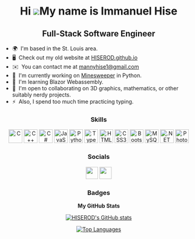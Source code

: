 <div align="center">

Hi ![](https://user-images.githubusercontent.com/18350557/176309783-0785949b-9127-417c-8b55-ab5a4333674e.gif)My name is Immanuel Hise
=====================================================================================================================================

Full-Stack Software Engineer
----------------------------

</div>

<div>

* 🌍  I'm based in the St. Louis area.
* 🖥️  Check out my old website at [HISEROD.github.io](http://hiserod.github.io)
* ✉️  You can contact me at [mannyhise1@gmail.com](mailto:mannyhise1@gmail.com)
* 🚀  I'm currently working on [Minesweeper](https://github.com/HISEROD/Minesweeper) in Python.
* 🧠  I'm learning Blazor Webassembly.
* 🤝  I'm open to collaborating on 3D graphics, mathematics, or other suitably nerdy projects.
* ⚡  Also, I spend too much time practicing typing.

</div>

<div align="center">

### Skills

<p align="center">
<a href="https://docs.microsoft.com/en-us/cpp/?view=msvc-170" target="_blank" rel="noreferrer"><img src="https://raw.githubusercontent.com/danielcranney/readme-generator/main/public/icons/skills/c-colored.svg" width="36" height="36" alt="C" /></a>
<a href="https://docs.microsoft.com/en-us/cpp/?view=msvc-170" target="_blank" rel="noreferrer"><img src="https://raw.githubusercontent.com/danielcranney/readme-generator/main/public/icons/skills/cplusplus-colored.svg" width="36" height="36" alt="C++" /></a>
<a href="https://docs.microsoft.com/en-us/dotnet/csharp/" target="_blank" rel="noreferrer"><img src="https://raw.githubusercontent.com/danielcranney/readme-generator/main/public/icons/skills/csharp-colored.svg" width="36" height="36" alt="C#" /></a>
<a href="https://developer.mozilla.org/en-US/docs/Web/JavaScript" target="_blank" rel="noreferrer"><img src="https://raw.githubusercontent.com/danielcranney/readme-generator/main/public/icons/skills/javascript-colored.svg" width="36" height="36" alt="JavaScript" /></a>
<a href="https://www.python.org/" target="_blank" rel="noreferrer"><img src="https://raw.githubusercontent.com/danielcranney/readme-generator/main/public/icons/skills/python-colored.svg" width="36" height="36" alt="Python" /></a>
<a href="https://www.typescriptlang.org/" target="_blank" rel="noreferrer"><img src="https://raw.githubusercontent.com/danielcranney/readme-generator/main/public/icons/skills/typescript-colored.svg" width="36" height="36" alt="TypeScript" /></a>
<a href="https://developer.mozilla.org/en-US/docs/Glossary/HTML5" target="_blank" rel="noreferrer"><img src="https://raw.githubusercontent.com/danielcranney/readme-generator/main/public/icons/skills/html5-colored.svg" width="36" height="36" alt="HTML5" /></a>
<a href="https://www.w3.org/TR/CSS/#css" target="_blank" rel="noreferrer"><img src="https://raw.githubusercontent.com/danielcranney/readme-generator/main/public/icons/skills/css3-colored.svg" width="36" height="36" alt="CSS3" /></a>
<a href="https://getbootstrap.com/" target="_blank" rel="noreferrer"><img src="https://raw.githubusercontent.com/danielcranney/readme-generator/main/public/icons/skills/bootstrap-colored.svg" width="36" height="36" alt="Bootstrap" /></a>
<a href="https://www.mysql.com/" target="_blank" rel="noreferrer"><img src="https://raw.githubusercontent.com/danielcranney/readme-generator/main/public/icons/skills/mysql-colored.svg" width="36" height="36" alt="MySQL" /></a>
<a href="https://dotnet.microsoft.com/en-us/" target="_blank" rel="noreferrer"><img src="https://raw.githubusercontent.com/danielcranney/readme-generator/main/public/icons/skills/dot-net-colored.svg" width="36" height="36" alt=".NET" /></a>
<a href="https://www.adobe.com/uk/products/photoshop.html" target="_blank" rel="noreferrer"><img src="https://raw.githubusercontent.com/danielcranney/readme-generator/main/public/icons/skills/photoshop-colored-dark.svg" width="36" height="36" alt="Photoshop" /></a>
</p>


### Socials

<p align="center"> <a href="https://www.github.com/HISEROD" target="_blank" rel="noreferrer"><img src="https://raw.githubusercontent.com/danielcranney/readme-generator/main/public/icons/socials/github-dark.svg" width="32" height="32" /></a> <a href="https://www.linkedin.com/in/yeet" target="_blank" rel="noreferrer"><img src="https://raw.githubusercontent.com/danielcranney/readme-generator/main/public/icons/socials/linkedin.svg" width="32" height="32" /></a></p>

### Badges

<b>My GitHub Stats</b>

<a href="http://www.github.com/HISEROD"><img src="https://github-readme-stats.vercel.app/api?username=HISEROD&show_icons=true&hide=&count_private=true&title_color=22c55e&text_color=ffffff&icon_color=22c55e&bg_color=181824&hide_border=true&show_icons=true" alt="HISEROD's GitHub stats" /></a>

<a href="https://github.com/HISEROD" align="left"><img src="https://github-readme-stats.vercel.app/api/top-langs/?username=HISEROD&langs_count=10&title_color=22c55e&text_color=ffffff&icon_color=22c55e&bg_color=181824&hide_border=true&locale=en&custom_title=Top%20%Languages" alt="Top Languages" /></a>

</div>

<!--
**HISEROD/HISEROD** is a ✨ _special_ ✨ repository because its `README.md` (this file) appears on your GitHub profile.
